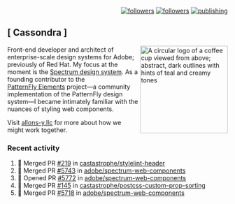 <p align="right"><a rel="me" href="https://front-end.social/@castastrophe">
    <img alt="followers" title="Follow me on Mastodon" src="https://img.shields.io/mastodon/follow/109297102751309835?domain=https%3A%2F%2Ffront-end.social&label=Follow&logo=mastodon&logoColor=white&style=for-the-badge&labelColor=008080&color=006969"/></a>
  <a href="https://codepen.io/castastrophe/">
    <img alt="followers" title="Follow me on CodePen" src="https://img.shields.io/badge/23-1?color=640464&labelColor=7c007c&style=for-the-badge&logo=codepen&label=Follow"/></a>
<a href="https://castastrophe.medium.com/">
    <img alt="publishing" title="View articles on Medium" src="https://img.shields.io/badge/107-1?color=666&labelColor=444&label=subscribe&logo=medium&logoColor=white&style=for-the-badge"/></a>
</p>

## [&nbsp;Cassondra&nbsp;]

<img align="right" src="https://github-production-user-asset-6210df.s3.amazonaws.com/1840295/253016758-ba468774-1cd3-42c2-8f43-947b5eeb5edf.png" height="200" alt="A circular logo of a coffee cup viewed from above; abstract, dark outlines with hints of teal and creamy tones">

Front-end developer and architect of enterprise-scale design systems for Adobe; previously of Red Hat. My focus at the moment is the [Spectrum design system](https://github.com/adobe/spectrum-css). As a founding contributor to the [PatternFly&nbsp;Elements](https://github.com/patternfly/patternfly-elements) project&mdash;a community implementation of the PatternFly design system&mdash;I became intimately familiar with the nuances of styling web components.

Visit [allons-y.llc](http://allons-y.llc/) for more about how we might work together.

### Recent activity

<!--START_SECTION:activity-->
1. 🎉 Merged PR [#219](https://github.com/castastrophe/stylelint-header/pull/219) in [castastrophe/stylelint-header](https://github.com/castastrophe/stylelint-header)
2. 🎉 Merged PR [#5743](https://github.com/adobe/spectrum-web-components/pull/5743) in [adobe/spectrum-web-components](https://github.com/adobe/spectrum-web-components)
3. 💪 Opened PR [#5772](https://github.com/adobe/spectrum-web-components/pull/5772) in [adobe/spectrum-web-components](https://github.com/adobe/spectrum-web-components)
4. 🎉 Merged PR [#145](https://github.com/castastrophe/postcss-custom-prop-sorting/pull/145) in [castastrophe/postcss-custom-prop-sorting](https://github.com/castastrophe/postcss-custom-prop-sorting)
5. 🎉 Merged PR [#5718](https://github.com/adobe/spectrum-web-components/pull/5718) in [adobe/spectrum-web-components](https://github.com/adobe/spectrum-web-components)
<!--END_SECTION:activity-->
